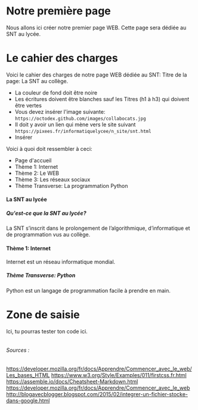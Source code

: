 # Notre première page
Nous allons ici créer notre premier page WEB. Cette page sera dédiée au SNT au lycée.

# Le cahier des charges

Voici le cahier des charges de notre page WEB dédiée au SNT:
Titre de la page: La SNT au collège.<br>
* La couleur de fond doit être noire
* Les écritures doivent être blanches sauf les Titres (h1 à h3) qui doivent être vertes
* Vous devez insérer l'image suivante: `https://octodex.github.com/images/collabocats.jpg`
* Il doit y avoir un lien qui mène vers le site suivant `https://pixees.fr/informatiquelycee/n_site/snt.html`
* Insérer

Voici à quoi doit ressembler à ceci:
* Page d'accueil
* Thème 1: Internet
* Thème 2: Le WEB
* Thème 3: Les réseaux sociaux
* Thème Transverse: La programmation Python

#### La SNT au lycée
##### Qu'est-ce que la SNT au lycée?
La SNT s’inscrit dans le prolongement de l’algorithmique, d’informatique et de programmation vus au collège.
#### Thème 1: Internet
Internet est un réseau informatique mondial.
##### Thème Transverse: Python
Python est un langage de programmation facile à prendre en main.
    

# Zone de saisie
Ici, tu pourras tester ton code ici.
```html runnable


```

###### Sources :

<https://developer.mozilla.org/fr/docs/Apprendre/Commencer_avec_le_web/Les_bases_HTML>
<https://www.w3.org/Style/Examples/011/firstcss.fr.html>
<https://assemble.io/docs/Cheatsheet-Markdown.html>
<https://developer.mozilla.org/fr/docs/Apprendre/Commencer_avec_le_web>
<http://blogavecblogger.blogspot.com/2015/02/integrer-un-fichier-stocke-dans-google.html>
